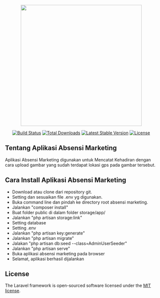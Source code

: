 <p align="center"><a href="https://laravel.com" target="_blank"><img src="https://raw.githubusercontent.com/laravel/art/master/logo-lockup/5%20SVG/2%20CMYK/1%20Full%20Color/laravel-logolockup-cmyk-red.svg" width="400"></a></p>

<p align="center">
<a href="https://travis-ci.org/laravel/framework"><img src="https://travis-ci.org/laravel/framework.svg" alt="Build Status"></a>
<a href="https://packagist.org/packages/laravel/framework"><img src="https://img.shields.io/packagist/dt/laravel/framework" alt="Total Downloads"></a>
<a href="https://packagist.org/packages/laravel/framework"><img src="https://img.shields.io/packagist/v/laravel/framework" alt="Latest Stable Version"></a>
<a href="https://packagist.org/packages/laravel/framework"><img src="https://img.shields.io/packagist/l/laravel/framework" alt="License"></a>
</p>

## Tentang Aplikasi Absensi Marketing

Aplikasi Absensi Marketing digunakan untuk Mencatat Kehadiran dengan cara upload gambar yang sudah terdapat lokasi gps pada gambar tersebut.

## Cara Install Aplikasi Absensi Marketing

- Download atau clone dari repository git.
- Setting dan sesuaikan file .env yg digunakan.
- Buka command line dan pindah ke directory root absensi marketing.
- Jalankan "composer install"
- Buat folder public di dalam folder storage/app/
- Jalankan "php artisan storage:link"
- Setting database
- Setting .env
- Jalankan "php artisan key:generate"
- Jalankan "php artisan migrate"
- Jalakan "php artisan db:seed --class=AdminUserSeeder"
- Jalankan "php artisan serve"
- Buka aplikasi absensi marketing pada browser
- Selamat, aplikasi berhasil dijalankan

## License

The Laravel framework is open-sourced software licensed under the [MIT license](https://opensource.org/licenses/MIT).
